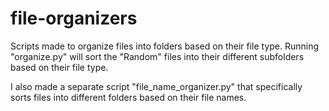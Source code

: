 # file-organizers
Scripts made to organize files into folders based on their file type. Running "organize.py" will sort the "Random" files into their different subfolders based on their file type.

I also made a separate script "file_name_organizer.py" that specifically sorts files into different folders based on their file names.
